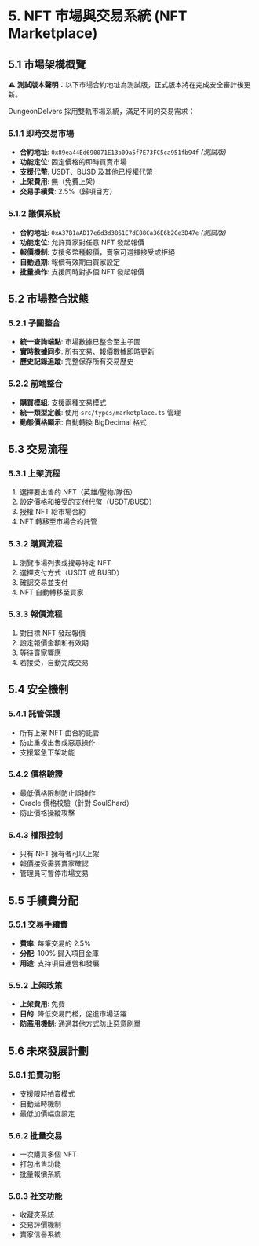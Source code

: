 # 5. NFT 市場與交易系統 (NFT Marketplace)

## 5.1 市場架構概覽

⚠️ **測試版本聲明**：以下市場合約地址為測試版，正式版本將在完成安全審計後更新。

DungeonDelvers 採用雙軌市場系統，滿足不同的交易需求：

### 5.1.1 即時交易市場
- **合約地址**: `0x89ea44Ed690071E13b09a5f7E73FC5ca951fb94f` *(測試版)*
- **功能定位**: 固定價格的即時買賣市場
- **支援代幣**: USDT、BUSD 及其他已授權代幣
- **上架費用**: 無（免費上架）
- **交易手續費**: 2.5%（歸項目方）

### 5.1.2 議價系統
- **合約地址**: `0xA37B1aAD17e6d3d3861E7dE88Ca36E6b2Ce3D47e` *(測試版)*
- **功能定位**: 允許買家對任意 NFT 發起報價
- **報價機制**: 支援多幣種報價，賣家可選擇接受或拒絕
- **自動過期**: 報價有效期由買家設定
- **批量操作**: 支援同時對多個 NFT 發起報價

## 5.2 市場整合狀態

### 5.2.1 子圖整合
- **統一查詢端點**: 市場數據已整合至主子圖
- **實時數據同步**: 所有交易、報價數據即時更新
- **歷史記錄追蹤**: 完整保存所有交易歷史

### 5.2.2 前端整合
- **購買模組**: 支援兩種交易模式
- **統一類型定義**: 使用 `src/types/marketplace.ts` 管理
- **動態價格顯示**: 自動轉換 BigDecimal 格式

## 5.3 交易流程

### 5.3.1 上架流程
1. 選擇要出售的 NFT（英雄/聖物/隊伍）
2. 設定價格和接受的支付代幣（USDT/BUSD）
3. 授權 NFT 給市場合約
4. NFT 轉移至市場合約託管

### 5.3.2 購買流程
1. 瀏覽市場列表或搜尋特定 NFT
2. 選擇支付方式（USDT 或 BUSD）
3. 確認交易並支付
4. NFT 自動轉移至買家

### 5.3.3 報價流程
1. 對目標 NFT 發起報價
2. 設定報價金額和有效期
3. 等待賣家響應
4. 若接受，自動完成交易

## 5.4 安全機制

### 5.4.1 託管保護
- 所有上架 NFT 由合約託管
- 防止重複出售或惡意操作
- 支援緊急下架功能

### 5.4.2 價格驗證
- 最低價格限制防止誤操作
- Oracle 價格校驗（針對 SoulShard）
- 防止價格操縱攻擊

### 5.4.3 權限控制
- 只有 NFT 擁有者可以上架
- 報價接受需要賣家確認
- 管理員可暫停市場交易

## 5.5 手續費分配

### 5.5.1 交易手續費
- **費率**: 每筆交易的 2.5%
- **分配**: 100% 歸入項目金庫
- **用途**: 支持項目運營和發展

### 5.5.2 上架政策
- **上架費用**: 免費
- **目的**: 降低交易門檻，促進市場活躍
- **防濫用機制**: 通過其他方式防止惡意刷單

## 5.6 未來發展計劃

### 5.6.1 拍賣功能
- 支援限時拍賣模式
- 自動延時機制
- 最低加價幅度設定

### 5.6.2 批量交易
- 一次購買多個 NFT
- 打包出售功能
- 批量報價系統

### 5.6.3 社交功能
- 收藏夾系統
- 交易評價機制
- 賣家信譽系統